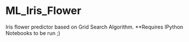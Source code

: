 # ML_Iris_Flower
Iris flower predictor based on Grid Search Algorithm. **Requires IPython Notebooks to be run ;)
